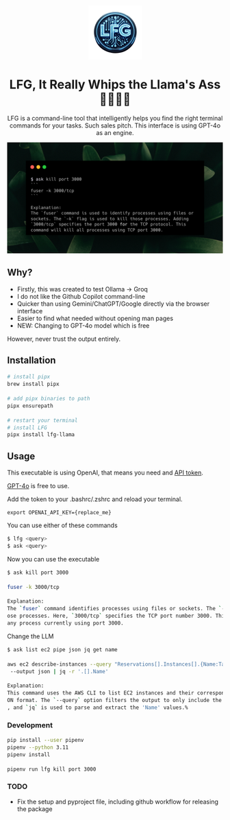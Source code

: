 <div align="center">
  <img src="logo.png" alt="logo" />
</div>

<h1 align="center">LFG, It Really Whips the Llama's Ass 🦙🦙🦙🦙</h1>

<div align="center">
  LFG is a command-line tool that intelligently helps you find the right terminal commands for your tasks. Such sales pitch. This interface is using GPT-4o as an engine.
</div>

![Demo](example.png)

## Why?

- Firstly, this was created to test Ollama -> Groq
- I do not like the Github Copilot command-line
- Quicker than using Gemini/ChatGPT/Google directly via the browser interface
- Easier to find what needed without opening man pages
- NEW: Changing to GPT-4o model which is free

However, never trust the output entirely.

## Installation

```bash
# install pipx
brew install pipx

# add pipx binaries to path
pipx ensurepath

# restart your terminal
# install LFG
pipx install lfg-llama
```

## Usage

This executable is using OpenAI, that means you need and [API token](https://platform.openai.com/api-keys).

[GPT-4o](https://platform.openai.com/docs/models/gpt-4o) is free to use.

Add the token to your .bashrc/.zshrc and reload your terminal.

```
export OPENAI_API_KEY={replace_me}
```

You can use either of these commands

```bash
$ lfg <query>
$ ask <query>
```

Now you can use the executable

```bash
$ ask kill port 3000

fuser -k 3000/tcp

Explanation:
The `fuser` command identifies processes using files or sockets. The `-k` option is used to kill th
ose processes. Here, `3000/tcp` specifies the TCP port number 3000. This command effectively kills
any process currently using port 3000.

```

Change the LLM

```bash
$ ask list ec2 pipe json jq get name

aws ec2 describe-instances --query "Reservations[].Instances[].{Name:Tags[?Key=='Name']|[0].Value}"
 --output json | jq -r '.[].Name'

Explanation:
This command uses the AWS CLI to list EC2 instances and their corresponding 'Name' tag values in JS
ON format. The `--query` option filters the output to only include the 'Name' tag for each instance
, and `jq` is used to parse and extract the 'Name' values.%
```

### Development

```bash
pip install --user pipenv
pipenv --python 3.11
pipenv install

pipenv run lfg kill port 3000
```

### TODO

- Fix the setup and pyproject file, including github workflow for releasing the package
